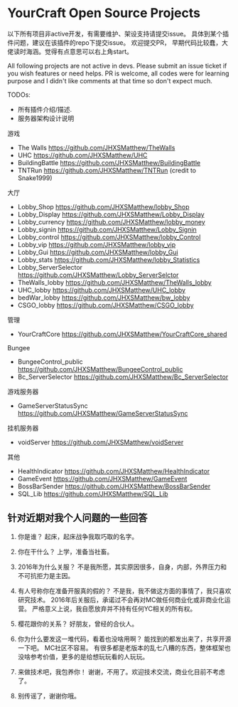 # YourCraft Open Source Projects

以下所有项目非active开发，有需要维护、架设支持请提交issue。 具体到某个插件问题，建议在该插件的repo下提交issue。 
欢迎提交PR， 早期代码比较蠢，大佬读时海涵。觉得有点意思可以右上角start。

All following projects are not active in devs. Please submit an issue ticket if you wish 
features or need helps. 
PR is welcome, all codes were for learning purpose and I didn't like comments at that time so don't expect much.

TODOs:
 - 所有插件介绍/描述.
 - 服务器架构设计说明

游戏
- The Walls https://github.com/JHXSMatthew/TheWalls
- UHC https://github.com/JHXSMatthew/UHC
- BuildingBattle https://github.com/JHXSMatthew/BuildingBattle
- TNTRun https://github.com/JHXSMatthew/TNTRun (credit to Snake1999)

大厅
- Lobby_Shop https://github.com/JHXSMatthew/lobby_Shop
- Lobby_Display https://github.com/JHXSMatthew/Lobby_Display
- Lobby_currency https://github.com/JHXSMatthew/lobby_money
- Lobby_signin https://github.com/JHXSMatthew/Lobby_Signin
- Lobby_control https://github.com/JHXSMatthew/lobby_Control
- Lobby_vip https://github.com/JHXSMatthew/lobby_vip
- Lobby_Gui https://github.com/JHXSMatthew/lobby_Gui
- Lobby_stats https://github.com/JHXSMatthew/lobby_Statistics
- Lobby_ServerSelector https://github.com/JHXSMatthew/Lobby_ServerSelctor
- TheWalls_lobby https://github.com/JHXSMatthew/TheWalls_lobby
- UHC_lobby https://github.com/JHXSMatthew/UHC_lobby
- bedWar_lobby https://github.com/JHXSMatthew/bw_lobby
- CSGO_lobby https://github.com/JHXSMatthew/CSGO_lobby

管理
- YourCraftCore https://github.com/JHXSMatthew/YourCraftCore_shared

Bungee
- BungeeControl_public https://github.com/JHXSMatthew/BungeeControl_public
- Bc_ServerSelector https://github.com/JHXSMatthew/Bc_ServerSelector


游戏服务器
- GameServerStatusSync https://github.com/JHXSMatthew/GameServerStatusSync

挂机服务器
- voidServer https://github.com/JHXSMatthew/voidServer

其他
- HealthIndicator  https://github.com/JHXSMatthew/HealthIndicator
- GameEvent https://github.com/JHXSMatthew/GameEvent
- BossBarSender https://github.com/JHXSMatthew/BossBarSender
- SQL_Lib https://github.com/JHXSMatthew/SQL_Lib

## 针对近期对我个人问题的一些回答
1. 你是谁？
起床，起床战争我取巧取的名字。

2. 你在干什么？
上学，准备当社畜。

3. 2016年为什么关服？
不是我所愿，其实原因很多，自身，内部，外界压力和不可抗拒力是主因。

4. 有人号称你在准备开服真的假的？
不是我，我不做这方面的事情了，我只喜欢研究技术。
2016年后关服后，承诺过不会再对MC做任何商业化或非商业化运营。
严格意义上说，我自愿放弃并不持有任何YC相关的所有权。 

5. 樱花跟你的关系？
好朋友，曾经的合伙人。

6. 你为什么要发这一堆代码，看着也没啥用啊？
能找到的都发出来了，共享开源一下吧。 MC社区不容易。
有很多都是老版本的乱七八糟的东西，整体框架也没啥参考价值，更多的是给想玩玩看的人玩玩。

7. 来做技术吧，我包养你！
谢谢，不用了。欢迎技术交流，商业化目前不考虑了。

8. 别传谣了，谢谢你哦。
